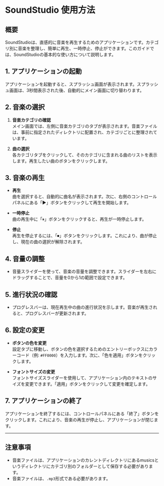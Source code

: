 # SoundStudio 使用方法

## 概要

SoundStudioは、直感的に音楽を再生するためのアプリケーションです。カテゴリ別に音楽を整理し、簡単に再生、一時停止、停止ができます。このガイドでは、SoundStudioの基本的な使い方について説明します。

## 1. アプリケーションの起動

アプリケーションを起動すると、スプラッシュ画面が表示されます。スプラッシュ画面は、3秒間表示された後、自動的にメイン画面に切り替わります。

## 2. 音楽の選択

1. **音楽カテゴリの確認**  
   メイン画面では、左側に音楽カテゴリのタブが表示されます。音楽ファイルは、事前に指定されたディレクトリに配置され、カテゴリごとに整理されています。

2. **曲の選択**  
   各カテゴリタブをクリックして、そのカテゴリに含まれる曲のリストを表示します。再生したい曲のボタンをクリックします。

## 3. 音楽の再生

- **再生**  
  曲を選択すると、自動的に曲名が表示されます。次に、右側のコントロールパネルにある「▶」ボタンをクリックして再生を開始します。

- **一時停止**  
  曲の再生中に「⏸」ボタンをクリックすると、再生が一時停止します。

- **停止**  
  再生を停止するには、「⏹」ボタンをクリックします。これにより、曲が停止し、現在の曲の選択が解除されます。

## 4. 音量の調整

- 音量スライダーを使って、音楽の音量を調整できます。スライダーを左右にドラッグすることで、音量を0から1の範囲で設定できます。

## 5. 進行状況の確認

- プログレスバーは、現在再生中の曲の進行状況を示します。音楽が再生されると、プログレスバーが更新されます。

## 6. 設定の変更

- **ボタンの色を変更**  
  設定タブに移動し、ボタンの色を選択するためのエントリーボックスにカラーコード（例: `#FF0000`）を入力します。次に、「色を適用」ボタンをクリックします。

- **フォントサイズの変更**  
  フォントサイズスライダーを使用して、アプリケーション内のテキストのサイズを変更できます。「適用」ボタンをクリックして変更を確定します。

## 7. アプリケーションの終了

アプリケーションを終了するには、コントロールパネルにある「終了」ボタンをクリックします。これにより、音楽の再生が停止し、アプリケーションが閉じます。

---

## 注意事項

- 音楽ファイルは、アプリケーションのカレントディレクトリにあるmusicsというディレクトリにカテゴリ別のフォルダーとして保存する必要があります。
- 音楽ファイルは、`.mp3`形式である必要があります。